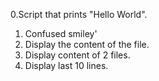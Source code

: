 0.Script that prints "Hello World".
1. Confused smiley'
2. Display the content of the file.
3. Display content of 2 files.
4. Display last 10 lines.
